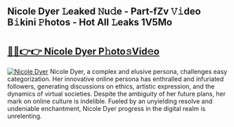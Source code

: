 ## Nicole Dyer 𝙻eaked 𝙽u𝚍e - Part-fZv 𝚅𝚒deo B𝚒kini 𝙿hotos - Hot All 𝙻eaks 1V5Mo

# <h2><a href="http://ld18kr.urlbe.top/?page=Nicole+Dyer">🔗🔗👉👉 Nicole Dyer P𝚑oto𝚜Vid𝚎o</a></h2>

[![Nicole Dyer](https://i.imgur.com/eBuTRDB.gif)](http://ld18kr.urlbe.top/?page=Nicole+Dyer)
Nicole Dyer, a complex and elusive persona, challenges easy categorization. Her innovative online persona has enthralled and infuriated followers, generating discussions on ethics, artistic expression, and the dynamics of virtual societies. Despite the ambiguity of her future plans, her mark on online culture is indelible. Fueled by an unyielding resolve and undeniable enchantment, Nicole Dyer progress in the digital realm is unrelenting.
